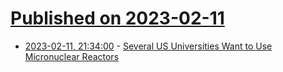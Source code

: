 # [Published on 2023-02-11](index.md)

* [2023-02-11, 21:34:00](https://hardware.slashdot.org/story/23/02/11/200207/several-us-universities-want-to-use-micronuclear-reactors?utm_source=rss1.0mainlinkanon&utm_medium=feed) - [Several US Universities Want to Use Micronuclear Reactors](https://hardware.slashdot.org/story/23/02/11/200207/several-us-universities-want-to-use-micronuclear-reactors?utm_source=rss1.0mainlinkanon&utm_medium=feed)
